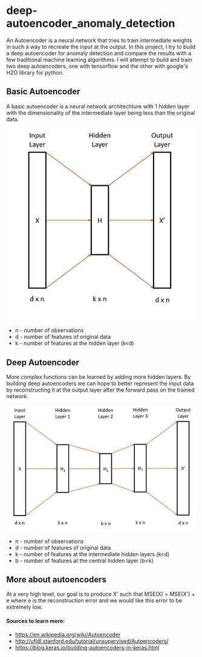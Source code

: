 # deep-autoencoder_anomaly_detection

An Autoencoder is a neural network that tries to train intermediate weights in such a way to recreate the input at the output. In this project, I try to build a deep autoencoder for anomaly detection and compare the results with a few traditional machine learning algorithms. I will attempt to build and train two deep autoencoders, one with tensorflow and the other with google's H2O library for python.

## Basic Autoencoder
A basic autoencoder is a neural network architechture with 1 hidden layer with the dimensionality of the intermediate layer being less than the original data.

![basic_ae](imgs/basic_autoenc.JPG)

- n - number of observations
- d - number of features of original data
- k - number of features at the hidden layer (k<d)

## Deep Autoencoder
More complex functions can be learned by adding more hidden layers. By building deep autoencoders we can hope to better represent the input data by reconstructing it at the output layer after the forward pass on the trained network.

![deep_ae](imgs/deep_autoenc.JPG)

- n - number of observations
- d - number of features of original data
- k - number of features at the intermediate hidden layers (k<d)
- b - number of features at the central hidden layer (b<k)

## More about autoencoders
At a very high level, our goal is to produce X' such that MSE(X) = MSE(X') + e   where e is the reconstruction error and we would like this error to be extremely low. 

#### Sources to learn more:
- https://en.wikipedia.org/wiki/Autoencoder
- http://ufldl.stanford.edu/tutorial/unsupervised/Autoencoders/
- https://blog.keras.io/building-autoencoders-in-keras.html
